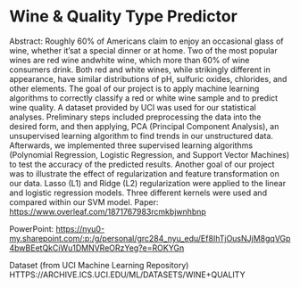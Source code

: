 # Wine & Quality Type Predictor
Abstract: 
Roughly 60% of Americans claim to enjoy an occasional glass of wine, whether it’sat a special dinner or at home.  Two of the most popular wines are red wine andwhite wine, which more than 60% of wine consumers drink.
Both  red  and  white  wines,  while  strikingly  different  in  appearance,  have  similar distributions of pH, sulfuric oxides, chlorides, and other elements.  The goal of our project is to apply machine learning algorithms to correctly classify a red or white wine sample and to predict wine quality.  A dataset provided by UCI was used for our statistical analyses.  Preliminary steps included preprocessing the data into the desired  form,  and  then  applying,  PCA  (Principal  Component  Analysis),  an  unsupervised learning algorithm to find trends in our unstructured data.  Afterwards, we implemented three supervised learning algorithms (Polynomial Regression, Logistic Regression, and Support Vector Machines) to test the accuracy of the predicted results.
Another  goal  of  our  project  was  to  illustrate  the  effect  of  regularization  and  feature  transformation  on  our  data.   Lasso  (L1)  and  Ridge  (L2)  regularization  were applied  to  the  linear  and  logistic  regression  models.   Three  different  kernels  were used and compared within our SVM model.
Paper: 
https://www.overleaf.com/1871767983rcmkbjwnhbnp

PowerPoint: 
https://nyu0-my.sharepoint.com/:p:/g/personal/grc284_nyu_edu/Ef8IhTjOusNJjM8gqVGp4bwBEetQkCiWu1DMNVReORzYeg?e=ROKYGn

Dataset (from UCI Machine Learning Repository)
HTTPS://ARCHIVE.ICS.UCI.EDU/ML/DATASETS/WINE+QUALITY


